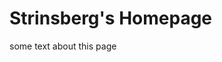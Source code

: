 # Strinsberg's Homepage

<div class=abstract>
  some text about this page
</div>

<!--** snippets/navigation.md **-->
